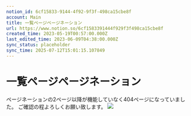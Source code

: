 ```yaml
---
notion_id: 6cf15833-9144-4f92-9f3f-498ca15cbe8f
account: Main
title: 一覧ページページネーション
url: https://www.notion.so/6cf1583391444f929f3f498ca15cbe8f
created_time: 2023-05-19T00:57:00.000Z
last_edited_time: 2023-06-09T04:38:00.000Z
sync_status: placeholder
sync_time: 2025-07-12T15:01:15.107849
---
```

# 一覧ページページネーション

ページネーションの2ページ以降が機能していなく404ページになっていました。
ご確認の程よろしくお願い致します。
![](https://prod-files-secure.s3.us-west-2.amazonaws.com/736adce6-a3a4-4a64-9f74-d9aa055c96d2/c4f6575c-e1c2-4b58-b570-8eb49fbb21e0/2023-05-19_09h50_14.png?X-Amz-Algorithm=AWS4-HMAC-SHA256&X-Amz-Content-Sha256=UNSIGNED-PAYLOAD&X-Amz-Credential=ASIAZI2LB4666UEU6AHS%2F20250719%2Fus-west-2%2Fs3%2Faws4_request&X-Amz-Date=20250719T051734Z&X-Amz-Expires=3600&X-Amz-Security-Token=IQoJb3JpZ2luX2VjEIT%2F%2F%2F%2F%2F%2F%2F%2F%2F%2FwEaCXVzLXdlc3QtMiJIMEYCIQDaM%2FLo15%2FqEwEYp%2B2%2FZ9gsc7eJ%2BLqWH9to81LGE2pSDAIhAMF9gumDsYbMvo%2FEht7SbFIKF0I1Eh7zIh14C4QEBnW3KogECJ3%2F%2F%2F%2F%2F%2F%2F%2F%2F%2FwEQABoMNjM3NDIzMTgzODA1IgwPjh5QHPnE9sMcrwMq3AMxwwaPVFRWDZjtvrQY%2BRulY0JfHhDbCVZKPA2qQTg894DVrVq0d%2BcTb5%2BlIbqvgNJQrcy2WE6fEFDQfgEN8gzu1DHYkegB3VjV6VJQIt%2F2S%2BZVnw%2Bwtk2EiGnJaQW46VH0qnFyCbTDZb7lKc7KBuEMlrnYd%2Fu%2BK%2BdDeUvxZuve%2BGloJG5DjQU2vktvHbUM1533%2FQgNwZkSzbpO3oF0PFLVLiiels12PaPHe3ahuT9u%2FCbX8eE9Nl%2FdO7%2Bjm4prdp8dEZgv5BjykOD%2FbjpOjWozfI66nKEhxxAOS%2FRIoOfagReio4cNV4CRFn6MImjjTX6msXYXOJVCSEWujF7OoSW4O7UiBwGKpnglF9Ri9U%2FYUQUMfmf3ss1wkG%2FZef2%2F5J5g0Lt8K0hZ%2BGbQFEZNP9O1op0LxQVqd3S3FheS%2FRShnBYLOZxFuBVHFVitm01uWux1HJNKXJ2vMHewHOA3N29QJ5UEw5tWFZOeKkrtI1qK8tGfpM3H0D9NhcviFDu1yapEs2r%2FJhDu1cN6YKL0YrSDOADfww7v3fu2zacpO6yXs3ZfJ4MxK%2FBvR2JoKa8Qt2kxGQNy0qYWUYB7iaQphZX16i2FG8JI2Oth4XTfFjFpV5wU6lutvU8nTs3vBjCkquzDBjqkAahRdKxtytm07mO1j%2B2mrjDvbSruIhEzNTci1d4A0x5C4CVlfp4hD%2Bggn%2Bj4rhws68tI12nzGjnqAlFwhsBo5pGi1P7Qxr0nrvqbt6HR%2FiuFZMKN1XrjG24eL7HMtFudoKcFvou7TsloG6azwsiLZyCj6kcLJqIhrY5zuI2jm8pvgLDGN%2F9PuCBVmvGPTiOw4DDl6DMng8Se%2BB6Y7ARRHWeAYoCB&X-Amz-Signature=21be4e9a553c4dd966e7cdce90a987e3bcdc2570cbfb7ea1c5bb2f63747674a5&X-Amz-SignedHeaders=host&x-amz-checksum-mode=ENABLED&x-id=GetObject)